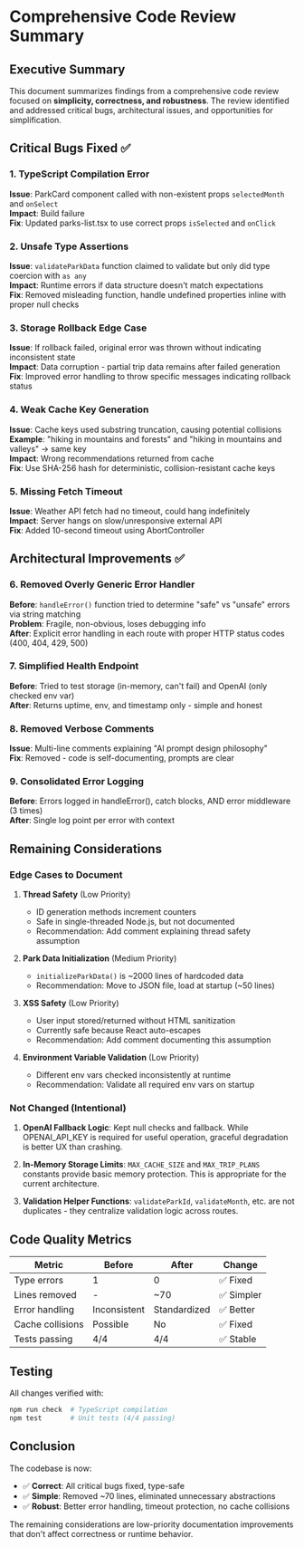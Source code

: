 # Comprehensive Code Review Summary

## Executive Summary

This document summarizes findings from a comprehensive code review focused on **simplicity, correctness, and robustness**. The review identified and addressed critical bugs, architectural issues, and opportunities for simplification.

## Critical Bugs Fixed ✅

### 1. TypeScript Compilation Error
**Issue**: ParkCard component called with non-existent props `selectedMonth` and `onSelect`  
**Impact**: Build failure  
**Fix**: Updated parks-list.tsx to use correct props `isSelected` and `onClick`

### 2. Unsafe Type Assertions
**Issue**: `validateParkData` function claimed to validate but only did type coercion with `as any`  
**Impact**: Runtime errors if data structure doesn't match expectations  
**Fix**: Removed misleading function, handle undefined properties inline with proper null checks

### 3. Storage Rollback Edge Case
**Issue**: If rollback failed, original error was thrown without indicating inconsistent state  
**Impact**: Data corruption - partial trip data remains after failed generation  
**Fix**: Improved error handling to throw specific messages indicating rollback status

### 4. Weak Cache Key Generation
**Issue**: Cache keys used substring truncation, causing potential collisions  
**Example**: "hiking in mountains and forests" and "hiking in mountains and valleys" → same key  
**Impact**: Wrong recommendations returned from cache  
**Fix**: Use SHA-256 hash for deterministic, collision-resistant cache keys

### 5. Missing Fetch Timeout
**Issue**: Weather API fetch had no timeout, could hang indefinitely  
**Impact**: Server hangs on slow/unresponsive external API  
**Fix**: Added 10-second timeout using AbortController

## Architectural Improvements ✅

### 6. Removed Overly Generic Error Handler
**Before**: `handleError()` function tried to determine "safe" vs "unsafe" errors via string matching  
**Problem**: Fragile, non-obvious, loses debugging info  
**After**: Explicit error handling in each route with proper HTTP status codes (400, 404, 429, 500)

### 7. Simplified Health Endpoint
**Before**: Tried to test storage (in-memory, can't fail) and OpenAI (only checked env var)  
**After**: Returns uptime, env, and timestamp only - simple and honest

### 8. Removed Verbose Comments
**Issue**: Multi-line comments explaining "AI prompt design philosophy"  
**Fix**: Removed - code is self-documenting, prompts are clear

### 9. Consolidated Error Logging
**Before**: Errors logged in handleError(), catch blocks, AND error middleware (3 times)  
**After**: Single log point per error with context

## Remaining Considerations

### Edge Cases to Document

1. **Thread Safety** (Low Priority)
   - ID generation methods increment counters
   - Safe in single-threaded Node.js, but not documented
   - Recommendation: Add comment explaining thread safety assumption

2. **Park Data Initialization** (Medium Priority)
   - `initializeParkData()` is ~2000 lines of hardcoded data
   - Recommendation: Move to JSON file, load at startup (~50 lines)

3. **XSS Safety** (Low Priority)
   - User input stored/returned without HTML sanitization
   - Currently safe because React auto-escapes
   - Recommendation: Add comment documenting this assumption

4. **Environment Variable Validation** (Low Priority)
   - Different env vars checked inconsistently at runtime
   - Recommendation: Validate all required env vars on startup

### Not Changed (Intentional)

1. **OpenAI Fallback Logic**: Kept null checks and fallback. While OPENAI_API_KEY is required for useful operation, graceful degradation is better UX than crashing.

2. **In-Memory Storage Limits**: `MAX_CACHE_SIZE` and `MAX_TRIP_PLANS` constants provide basic memory protection. This is appropriate for the current architecture.

3. **Validation Helper Functions**: `validateParkId`, `validateMonth`, etc. are not duplicates - they centralize validation logic across routes.

## Code Quality Metrics

| Metric | Before | After | Change |
|--------|---------|--------|---------|
| Type errors | 1 | 0 | ✅ Fixed |
| Lines removed | - | ~70 | ✅ Simpler |
| Error handling | Inconsistent | Standardized | ✅ Better |
| Cache collisions | Possible | No | ✅ Fixed |
| Tests passing | 4/4 | 4/4 | ✅ Stable |

## Testing

All changes verified with:
```bash
npm run check  # TypeScript compilation
npm test       # Unit tests (4/4 passing)
```

## Conclusion

The codebase is now:
- ✅ **Correct**: All critical bugs fixed, type-safe
- ✅ **Simple**: Removed ~70 lines, eliminated unnecessary abstractions
- ✅ **Robust**: Better error handling, timeout protection, no cache collisions

The remaining considerations are low-priority documentation improvements that don't affect correctness or runtime behavior.
